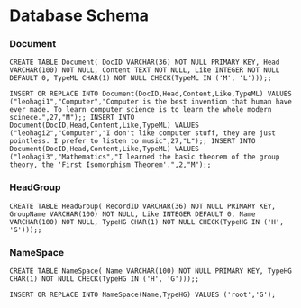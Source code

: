 # Database Schema
### Document
`
CREATE TABLE Document(
DocID VARCHAR(36) NOT NULL PRIMARY KEY,
Head VARCHAR(100) NOT NULL,
Content TEXT NOT NULL,
Like INTEGER NOT NULL DEFAULT 0,
TypeML CHAR(1) NOT NULL CHECK(TypeML IN ('M', 'L')));;
`

`
INSERT OR REPLACE INTO Document(DocID,Head,Content,Like,TypeML) VALUES ("leohagi1","Computer","Computer is the best invention that human have ever made. To learn computer science is to learn the whole modern scinece.",27,"M");;
INSERT INTO Document(DocID,Head,Content,Like,TypeML) VALUES ("leohagi2","Computer","I don't like computer stuff, they are just pointless. I prefer to listen to music",27,"L");;
INSERT INTO Document(DocID,Head,Content,Like,TypeML) VALUES ("leohagi3","Mathematics","I learned the basic theorem of the group theory, the 'First Isomorphism Theorem'.",2,"M");;
`

### HeadGroup
`
CREATE TABLE HeadGroup(
RecordID VARCHAR(36) NOT NULL PRIMARY KEY,
GroupName VARCHAR(100) NOT NULL,
Like INTEGER DEFAULT 0,
Name VARCHAR(100) NOT NULL,
TypeHG CHAR(1) NOT NULL CHECK(TypeHG IN ('H', 'G')));;
`

### NameSpace
`
CREATE TABLE NameSpace(
Name VARCHAR(100) NOT NULL PRIMARY KEY,
TypeHG CHAR(1) NOT NULL CHECK(TypeHG IN ('H', 'G')));;
`

`
INSERT OR REPLACE INTO NameSpace(Name,TypeHG) VALUES ('root','G');
`